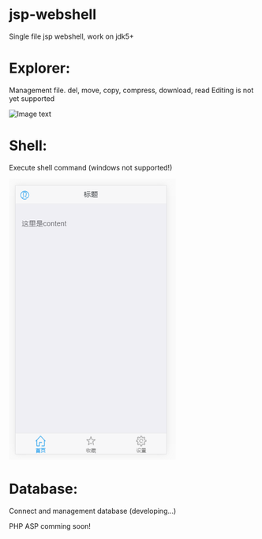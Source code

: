 # jsp-webshell
Single file jsp webshell, work on jdk5+


# Explorer:
  Management file.
  del, move, copy, compress, download, read
  Editing is not yet supported
  
  ![Image text](https://raw.githubusercontent.com/kjyc1/jsp-webshell/master/fileManager.png)
  
  
# Shell:
  Execute shell command (windows not supported!)
  
  ![Image text](https://raw.githubusercontent.com/hongmaju/light7Local/master/img/productShow/20170518152848.png)
  
  
# Database:
  Connect and management database (developing...)
  
  
PHP ASP comming soon!
